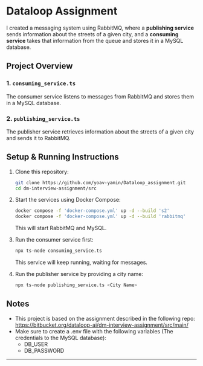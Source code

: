 # Dataloop Assignment

I created a messaging system using RabbitMQ, where a **publishing service** sends information about the streets of a given city, and a **consuming service** takes that information from the queue and stores it in a MySQL database.

## Project Overview

### 1. `consuming_service.ts`
The consumer service listens to messages from RabbitMQ and stores them in a MySQL database.

### 2. `publishing_service.ts`
The publisher service retrieves information about the streets of a given city and sends it to RabbitMQ.


## Setup & Running Instructions

1. Clone this repository:
   ```sh
   git clone https://github.com/yoav-yamin/Dataloop_assignment.git
   cd dm-interview-assignment/src
   ```

2. Start the services using Docker Compose:
   ```sh
   docker compose -f 'docker-compose.yml' up -d --build 's2'
   docker compose -f 'docker-compose.yml' up -d --build 'rabbitmq'
   ```
   This will start RabbitMQ and MySQL.

3. Run the consumer service first:
   ```sh
   npx ts-node consuming_service.ts
   ```
   This service will keep running, waiting for messages.

4. Run the publisher service by providing a city name:
   ```sh
   npx ts-node publishing_service.ts <City Name>
   ```

## Notes
- This project is based on the assignment described in the following repo:
https://bitbucket.org/dataloop-ai/dm-interview-assignment/src/main/
- Make sure to create a .env file with the following variables (The credentials to the MySQL database):
  - DB_USER
  - DB_PASSWORD

---


